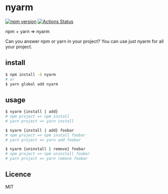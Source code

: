 # nyarm

[![npm version](https://badge.fury.io/js/nyarm.svg)](https://badge.fury.io/js/nyarm)
[![Actions Status](https://github.com/sottar/nyarm/workflows/build/badge.svg)](https://github.com/sottar/nyarm/actions)

npm + yarn => nyarm

Can you answer npm or yarn in your project?
You can use just nyarm for all your project.

## install

```sh
$ npm install -G nyarm
# or 
$ yarn global add nyarm
```

## usage

```sh
$ nyarm {install | add}
# npm project => npm install
# yarn project => yarn install

$ nyarm {install | add} foobar
# npm project => npm install foobar
# yarn project => yarn add foobar

$ nyarm {uninstall | remove} foobar
# npm project => npm uninstall foobar
# yarn project => yarn remove foobar
```

## Licence
MIT

